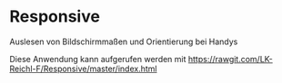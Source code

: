 # Responsive
Auslesen von Bildschirmmaßen und Orientierung bei Handys

Diese Anwendung kann aufgerufen werden mit
https://rawgit.com/LK-Reichl-F/Responsive/master/index.html
